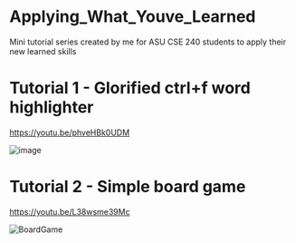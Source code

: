 # Applying_What_Youve_Learned
Mini tutorial series created by me for ASU CSE 240 students to apply their new learned skills

# Tutorial 1 - Glorified ctrl+f word highlighter
https://youtu.be/phveHBk0UDM

![image](https://user-images.githubusercontent.com/54217603/234441283-a9a0acae-0ff0-4c85-8bdf-e71c4f65d43a.png)

# Tutorial 2 - Simple board game
https://youtu.be/L38wsme39Mc

![BoardGame](https://user-images.githubusercontent.com/54217603/234441312-aa818d8f-e590-421a-82bf-2be134413237.gif)
